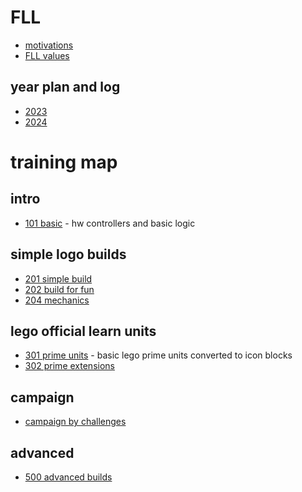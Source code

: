# FLL

* [motivations](./00_motivation/readme.md)
* [FLL values](./01_fllVal/readme.md)


## year plan and log
* [2023](./2023/readme.md)  
* [2024](./2024/readme.md)


# training map

## intro
* [101 basic](./101_basic/readme.md) - hw controllers and basic logic

## simple logo builds
* [201 simple build](./201_build/readme.md)
* [202 build for fun](./202_buildForFun/readme.md)
* [204 mechanics](./204_mechanics/readme.md)

## lego official learn units
* [301 prime units](./301_primeUnits/readme.md) - basic lego prime units converted to icon blocks
* [302 prime extensions](./302_primeExpansion/readme.md)

## campaign
* [campaign by challenges](./402_challenges/readme.md)

## advanced
* [500 advanced builds](./500_advanced/readme.md)


